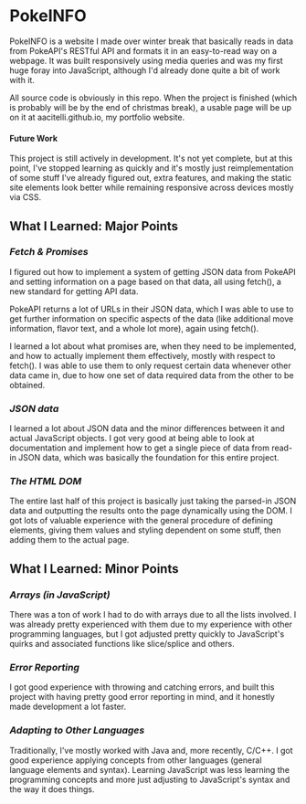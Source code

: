 # PokeINFO

PokeINFO is a website I made over winter break that basically reads in data from PokeAPI's RESTful API and formats it in an easy-to-read way on a webpage. It was built responsively using media queries and was my first huge foray into JavaScript, although I'd already done quite a bit of work with it. 

All source code is obviously in this repo. When the project is finished (which is probably will be by the end of christmas break), a usable page will be up on it at aacitelli.github.io, my portfolio website. 


#### Future Work
This project is still actively in development. It's not yet complete, but at this point, I've stopped learning as quickly and it's mostly just reimplementation of some stuff I've already figured out, extra features, and making the static site elements look better while remaining responsive across devices mostly via CSS. 

## **What I Learned: Major Points**

### ***Fetch & Promises*** 

I figured out how to implement a system of getting JSON data from PokeAPI and setting information on a page based on that data, all using fetch(), a new standard for getting API data. 

PokeAPI returns a lot of URLs in their JSON data, which I was able to use to get further information on specific aspects of the data (like additional move information, flavor text, and a whole lot more), again using fetch(). 

I learned a lot about what promises are, when they need to be implemented, and how to actually implement them effectively, mostly with respect to fetch(). I was able to use them to only request certain data whenever other data came in, due to how one set of data required data from the other to be obtained. 

### ***JSON data***

I learned a lot about JSON data and the minor differences between it and actual JavaScript objects. I got very good at being able to look at documentation and implement how to get a single piece of data from read-in JSON data, which was basically the foundation for this entire project. 

### ***The HTML DOM***

The entire last half of this project is basically just taking the parsed-in JSON data and outputting the results onto the page dynamically using the DOM. I got lots of valuable experience with the general procedure of defining elements, giving them values and styling dependent on some stuff, then adding them to the actual page.

## **What I Learned: Minor Points**

### ***Arrays (in JavaScript)***

There was a ton of work I had to do with arrays due to all the lists involved. I was already pretty experienced with them due to my experience with other programming languages, but I got adjusted pretty quickly to JavaScript's quirks and associated functions like slice/splice and others.

### ***Error Reporting***

I got good experience with throwing and catching errors, and built this project with having pretty good error reporting in mind, and it honestly made development a lot faster.

### ***Adapting to Other Languages***

Traditionally, I've mostly worked with Java and, more recently, C/C++. I got good experience applying concepts from other languages (general language elements and syntax). Learning JavaScript was less learning the programming concepts and more just adjusting to JavaScript's syntax and the way it does things. 
